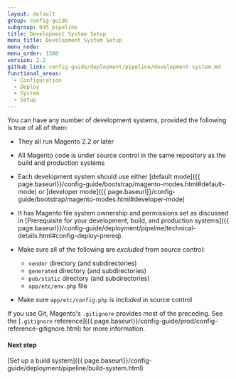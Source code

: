 ```yaml
---
layout: default
group: config-guide
subgroup: 045_pipeline
title: Development System Setup
menu_title: Development System Setup
menu_node:
menu_order: 1300
version: 2.2
github_link: config-guide/deployment/pipeline/development-system.md
functional_areas:
  - Configuration
  - Deploy
  - System
  - Setup
---
```


You can have any number of development systems, provided the following is true of all of them:

*	They all run Magento 2.2 or later
*	All Magento code is under source control in the same repository as the build and production systems
*	Each development system should use either [default mode]({{ page.baseurl}}/config-guide/bootstrap/magento-modes.html#default-mode) or [developer mode]({{ page.baseurl}}/config-guide/bootstrap/magento-modes.html#developer-mode)
*	It has Magento file system ownership and permissions set as discussed in [Prerequisite for your development, build, and production systems]({{ page.baseurl}}/config-guide/deployment/pipeline/technical-details.html#config-deploy-prereq).
*	Make sure all of the following are _excluded_ from source control:

	*	`vendor` directory (and subdirectories)
	*	`generated` directory (and subdirectories)
	*	`pub/static` directory (and subdirectories)
	*	`app/etc/env.php` file
*	Make sure `app/etc/config.php` is _included_ in source control

If you use Git, Magento's `.gitignore` provides most of the preceding. See the [`.gitignore` reference]({{ page.baseurl}}/config-guide/prod/config-reference-gitignore.html) for more information.

#### Next step
[Set up a build system]({{ page.baseurl}}/config-guide/deployment/pipeline/build-system.html)
